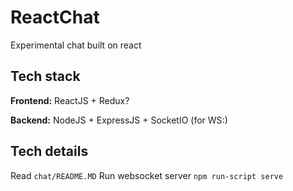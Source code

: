 # ReactChat
Experimental chat built on react

## Tech stack
**Frontend:** ReactJS + Redux?

**Backend:** NodeJS + ExpressJS + SocketIO (for WS:)

## Tech details
Read `chat/README.MD`
Run websocket server `npm run-script serve`
